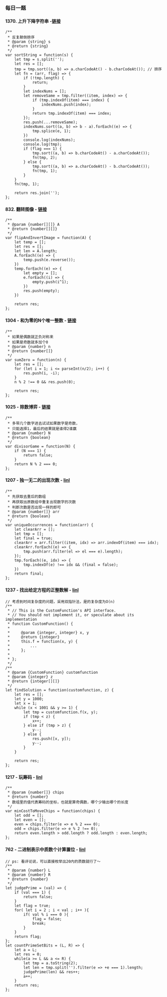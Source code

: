 ### 每日一题

#### 1370. 上升下降字符串 -[链接](https://leetcode-cn.com/problems/increasing-decreasing-string/)
```
/**
 * 反复颠倒排序
 * @param {string} s
 * @return {string}
 */
var sortString = function(s) {
    let tmp = s.split('');
    let res = [];
    tmp = tmp.sort((a, b) => a.charCodeAt() - b.charCodeAt()); // 排序
    let fn = (arr, flag) => {
        if (!tmp.length) {
            return;
        }
        let indexNums = [];
        let removeSame = tmp.filter((item, index) => {
            if (tmp.indexOf(item) === index) {
                indexNums.push(index);
            }
            return tmp.indexOf(item) === index;
        });
        res.push(...removeSame);
        indexNums.sort((a, b) => b - a).forEach((e) => {
            tmp.splice(e, 1);
        })
        console.log(indexNums);
        console.log(tmp);
        if (flag === 1) {
            tmp.sort((a, b) => b.charCodeAt() - a.charCodeAt());
            fn(tmp, 2);
        } else {
            tmp.sort((a, b) => a.charCodeAt() - b.charCodeAt());
            fn(tmp, 1);
        }
    }
    fn(tmp, 1);
    
    return res.join('');
};
```

#### 832. 翻转图像 - [链接](https://leetcode-cn.com/problems/flipping-an-image/)
```
/**
 * @param {number[][]} A
 * @return {number[][]}
 */
var flipAndInvertImage = function(A) {
    let temp = [];
    let res = [];
    let len = A.length;
    A.forEach((e) => {
        temp.push(e.reverse());
    })
    temp.forEach((e) => {
        let empty = [];
        e.forEach((i) => {
            empty.push(i^1);
        })
        res.push(empty);
    })
    
    return res;
};
```


#### 1304 - 和为零的N个唯一整数 - [链接](https://leetcode-cn.com/problems/find-n-unique-integers-sum-up-to-zero/)

```
/**
 * 如果是偶数就正负对称来
 * 如果是奇数就多加个0
 * @param {number} n
 * @return {number[]}
 */
var sumZero = function(n) {
    let res = [];
    for (let i = 1; i <= parseInt(n/2); i++) {
        res.push(i, -i);
    }
    n % 2 !== 0 && res.push(0);
    
    return res;
};
```

#### 1025 - 除数博弈 - [链接](https://leetcode-cn.com/problems/divisor-game/)
```
/**
 * 多带几个数字进去试试如果数字是奇数，
 * 只能选择1，最后的结果就是谁得2谁赢
 * @param {number} N
 * @return {boolean}
 */
var divisorGame = function(N) {
    if (N === 1) {
        return false;
    }
    return N % 2 === 0;
};
```
#### 1207 - 独一无二的出现次数 - [linl](https://leetcode-cn.com/problems/unique-number-of-occurrences/submissions/)

```
/**
 * 先获取去重后的数组
 * 再获取出原数组中重复出现数字的次数
 * 判断次数是否出现一样的即可
 * @param {number[]} arr
 * @return {boolean}
 */
var uniqueOccurrences = function(arr) {
    let clearArr = [];
    let tmp = [];
    let final = true;
    clearArr = arr.filter((item, idx) => arr.indexOf(item) === idx);
    clearArr.forEach((e) => {
        tmp.push(arr.filter(el => el === e).length);
    });
    tmp.forEach((e, idx) => {
        tmp.indexOf(e) !== idx && (final = false);
    })
    return final;
};
```

#### 1237 - 找出给定方程的正整数解 - [linl](https://leetcode-cn.com/problems/find-positive-integer-solution-for-a-given-equation/)

```
// 考虑到时间复杂度的问题，采用双指针法，是的复杂度为O(n)
/**
 * // This is the CustomFunction's API interface.
 * // You should not implement it, or speculate about its implementation
 * function CustomFunction() {
 *
 *     @param {integer, integer} x, y
 *     @return {integer}
 *     this.f = function(x, y) {
 *         ...
 *     };
 *
 * };
 */
/**
 * @param {CustomFunction} customfunction
 * @param {integer} z
 * @return {integer[][]}
 */
let findSolution = function(customfunction, z) {
    let res = [];
    let y = 1000;
    let x = 1;
    while (x < 1001 && y >= 1) {
        let tmp = customfunction.f(x, y);
        if (tmp < z) {
            x++;
        } else if (tmp > z) {
            y--;
        } else {
            res.push([x, y]);
            y--;
        }
    }
    
    return res;
};
```

#### 1217 - 玩筹码 - [linl](https://leetcode-cn.com/problems/play-with-chips/)

```
/**
 * @param {number[]} chips
 * @return {number}
 * 数组里的值代表筹码的坐标，也就是算奇偶数，哪个少输出哪个的长度
 */
var minCostToMoveChips = function(chips) {
    let odd = [];
    let even = [];
    even = chips.filter(e => e % 2 === 0);
    odd = chips.filter(e => e % 2 !== 0);
    return even.length > odd.length ? odd.length : even.length;
};
```

#### 762 - 二进制表示中质数个计算置位 - [linl](https://leetcode-cn.com/problems/prime-number-of-set-bits-in-binary-representation/)

```
// ps: 看评论说，可以直接枚举出20内的质数就行了～
/**
 * @param {number} L
 * @param {number} R
 * @return {number}
 */
let judgePrime = (val) => {
    if (val === 1) {
        return false;
    }
    let flag = true;
    for( let i = 2 ; i < val ; i++ ){
        if( val % i === 0 ){
            flag = false;
            break;
        }
    }
    return flag;
};
let countPrimeSetBits = (L, R) => {
    let a = L;
    let res = 0;
    while(a >= L && a <= R) {
        let tmp = a.toString(2);
        let len = tmp.split('').filter(e => +e === 1).length;
        judgePrime(len) && res++;
        a++;
    }
    return res;
};
```
